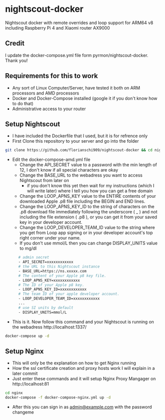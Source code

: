 # nightscout-docker
Nightscout docker with remote overrides and loop support for ARM64 v8 including Raspberry Pi 4 and Xiaomi router AX9000

## Credit
I update the docker-compose.yml file form pyrmon/nightscout-docker. Thank you!

## Requirements for this to work

* Any sort of Linux Computer/Server, have tested it both on ARM processors and AMD processors
* Docker and Docker-Compose installed (google it if you don't know how to do that)
* Administrative access to your router

## Setup Nightscout

* I have included the Dockerfile that I used, but it is for refrence only
* First Clone this repository to your server and go into the folder
```sh
git clone https://github.com/florianschi909/nightscout-docker && cd nightscout-docker
```
* Edit the docker-compose-amd.yml file
    * Change the API_SECRET value to a password with the min length of 12, I don't know if all special characters are okay
    * Change the BASE_URL to the webadress you want to access Nightscout from later on 
        * if you don't know this yet then wait for my instructions (which I will write later) where I tell you how you can get a free domain
    * Change the LOOP_APNS_KEY value to the ENTIRE contents of your downloaded Apple .p8 file including the BEGIN and END lines.
    * Change the LOOP_APNS_KEY_ID to the string of characters on the .p8 download file immediately following the underscore ( _ ) and not including the file extension ( .p8 ), or you can get it from your saved key in your developer account.
    * Change the LOOP_DEVELOPER_TEAM_ID value to the string where you get from Loop app signing or in your developer account's top right corner under your name.
    * If you don't use mmol/L then you can change DISPLAY_UNITS value to mg/dl
```Dockerfile
      # admin secret
      - API_SECRET=xxxxxxxxxxxx
      # the URL to this Nightscout instance
      - BASE_URL=https://ns.xxxxx.com
      # The content of your Apple p8 key file.
      - LOOP_APNS_KEY=xxxxxxxxxxxx
      # The ID of your Apple p8 key.
      - LOOP_APNS_KEY_ID=xxxxxxxxxxxx
      # The team ID of your apple developer account.
      - LOOP_DEVELOPER_TEAM_ID=xxxxxxxxxxxx
      ...
      # use SI units by default
      - DISPLAY_UNITS=mmol/L
```
* This is it. Now follow this command and your Nightscout is running on the webadress http://localhost:1337/
```sh
docker-compose up -d
```

## Setup Nginx

* This will only be the explanation on how to get Nginx running
* How the ssl certificate creation and proxy hosts work I will explain in a later commit
* Just enter these commands and it will setup Nginx Proxy Mangager on http://localhost:81
```sh
cd nginx
docker-compose -f docker-compose-nginx.yml up -d
```
* After this you can sign in as admin@example.com with the password changeme
